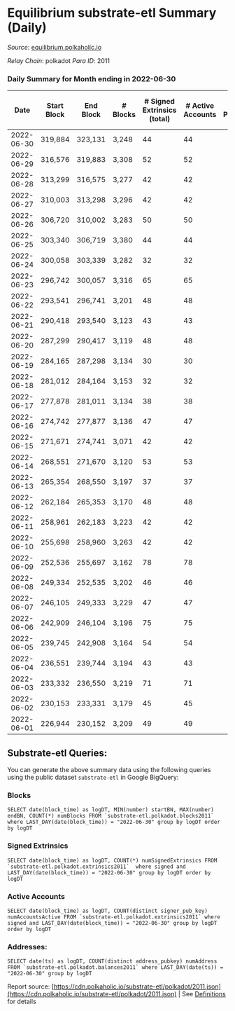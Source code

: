 # Equilibrium substrate-etl Summary (Daily)

_Source_: [equilibrium.polkaholic.io](https://equilibrium.polkaholic.io)

*Relay Chain*: polkadot
*Para ID*: 2011



### Daily Summary for Month ending in 2022-06-30


| Date | Start Block | End Block | # Blocks | # Signed Extrinsics (total) | # Active Accounts | # Passive | # New | # Addresses with Balances | # Events | # Transfers | # XCM Transfers In | # XCM Transfers Out |
| ---- | ----------- | --------- | -------- | --------------------------- | ----------------- | --------- | ----- | ------------------------- | -------- | ----------- | ------------------ | ------------------- |
| 2022-06-30 | 319,884 | 323,131 | 3,248  | 44 | 44 |  |  | 3,836 | 6,705 |   |   |   |
| 2022-06-29 | 316,576 | 319,883 | 3,308  | 52 | 52 |  |  | 3,826 | 6,863 |   |   |   |
| 2022-06-28 | 313,299 | 316,575 | 3,277  | 42 | 42 |  |  | 3,816 | 6,731 |   |   |   |
| 2022-06-27 | 310,003 | 313,298 | 3,296  | 42 | 42 |  |  | 3,810 | 6,805 |   |   |   |
| 2022-06-26 | 306,720 | 310,002 | 3,283  | 50 | 50 |  |  | 3,796 | 6,785 |   |   |   |
| 2022-06-25 | 303,340 | 306,719 | 3,380  | 44 | 44 |  |  | 3,787 | 6,972 |   |   |   |
| 2022-06-24 | 300,058 | 303,339 | 3,282  | 32 | 32 |  |  | 3,775 | 6,728 |   |   |   |
| 2022-06-23 | 296,742 | 300,057 | 3,316  | 65 | 65 |  |  | 3,770 | 6,922 |   |   |   |
| 2022-06-22 | 293,541 | 296,741 | 3,201  | 48 | 48 |  |  | 3,753 | 6,624 |   |   |   |
| 2022-06-21 | 290,418 | 293,540 | 3,123  | 43 | 43 |  |  | 3,743 | 6,464 |   |   |   |
| 2022-06-20 | 287,299 | 290,417 | 3,119  | 48 | 48 |  |  | 3,728 | 6,438 |   |   |   |
| 2022-06-19 | 284,165 | 287,298 | 3,134  | 30 | 30 |  |  | 3,587 | 6,410 |   |   |   |
| 2022-06-18 | 281,012 | 284,164 | 3,153  | 32 | 32 |  |  | 3,580 | 6,463 |   |   |   |
| 2022-06-17 | 277,878 | 281,011 | 3,134  | 38 | 38 |  |  | 3,573 | 6,464 |   |   |   |
| 2022-06-16 | 274,742 | 277,877 | 3,136  | 47 | 47 |  |  | 3,564 | 6,479 |   |   |   |
| 2022-06-15 | 271,671 | 274,741 | 3,071  | 42 | 42 |  |  | 3,556 | 6,350 |   |   |   |
| 2022-06-14 | 268,551 | 271,670 | 3,120  | 53 | 53 |  |  | 3,546 | 6,483 |   |   |   |
| 2022-06-13 | 265,354 | 268,550 | 3,197  | 37 | 37 |  |  | 3,537 | 6,569 |   |   |   |
| 2022-06-12 | 262,184 | 265,353 | 3,170  | 48 | 48 |  |  | 3,533 | 6,582 |   |   |   |
| 2022-06-11 | 258,961 | 262,183 | 3,223  | 42 | 42 |  |  | 3,515 | 6,646 |   |   |   |
| 2022-06-10 | 255,698 | 258,960 | 3,263  | 42 | 42 |  |  | 3,507 | 6,721 |   |   |   |
| 2022-06-09 | 252,536 | 255,697 | 3,162  | 78 | 78 |  |  | 3,493 | 6,707 |   |   |   |
| 2022-06-08 | 249,334 | 252,535 | 3,202  | 46 | 46 |  |  | 3,466 | 6,626 |   |   |   |
| 2022-06-07 | 246,105 | 249,333 | 3,229  | 47 | 47 |  |  | 3,394 | 6,679 |   |   |   |
| 2022-06-06 | 242,909 | 246,104 | 3,196  | 75 | 75 |  |  | 3,385 | 6,762 |   |   |   |
| 2022-06-05 | 239,745 | 242,908 | 3,164  | 54 | 54 |  |  | 3,364 | 6,582 |   |   |   |
| 2022-06-04 | 236,551 | 239,744 | 3,194  | 43 | 43 |  |  | 3,349 | 6,602 |   |   |   |
| 2022-06-03 | 233,332 | 236,550 | 3,219  | 71 | 71 |  |  | 3,335 | 14,612 |   |   |   |
| 2022-06-02 | 230,153 | 233,331 | 3,179  | 45 | 45 |  |  | 840 | 6,575 |   |   |   |
| 2022-06-01 | 226,944 | 230,152 | 3,209  | 49 | 49 |  |  | 824 | 6,653 |   |   |   |

## Substrate-etl Queries:
You can generate the above summary data using the following queries using the public dataset `substrate-etl` in Google BigQuery:


### Blocks
```
SELECT date(block_time) as logDT, MIN(number) startBN, MAX(number) endBN, COUNT(*) numBlocks FROM `substrate-etl.polkadot.blocks2011`  where LAST_DAY(date(block_time)) = "2022-06-30" group by logDT order by logDT
```


### Signed Extrinsics
```
SELECT date(block_time) as logDT, COUNT(*) numSignedExtrinsics FROM `substrate-etl.polkadot.extrinsics2011`  where signed and LAST_DAY(date(block_time)) = "2022-06-30" group by logDT order by logDT
```


### Active Accounts
```
SELECT date(block_time) as logDT, COUNT(distinct signer_pub_key) numAccountsActive FROM `substrate-etl.polkadot.extrinsics2011` where signed and LAST_DAY(date(block_time)) = "2022-06-30" group by logDT order by logDT
```


### Addresses:
```
SELECT date(ts) as logDT, COUNT(distinct address_pubkey) numAddress FROM `substrate-etl.polkadot.balances2011` where LAST_DAY(date(ts)) = "2022-06-30" group by logDT
```



Report source: [https://cdn.polkaholic.io/substrate-etl/polkadot/2011.json](https://cdn.polkaholic.io/substrate-etl/polkadot/2011.json) | See [Definitions](/DEFINITIONS.md) for details
